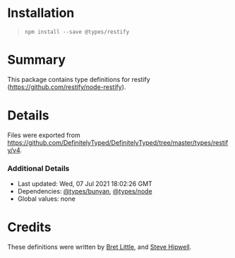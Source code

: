 # Installation
> `npm install --save @types/restify`

# Summary
This package contains type definitions for restify (https://github.com/restify/node-restify).

# Details
Files were exported from https://github.com/DefinitelyTyped/DefinitelyTyped/tree/master/types/restify/v4.

### Additional Details
 * Last updated: Wed, 07 Jul 2021 18:02:26 GMT
 * Dependencies: [@types/bunyan](https://npmjs.com/package/@types/bunyan), [@types/node](https://npmjs.com/package/@types/node)
 * Global values: none

# Credits
These definitions were written by [Bret Little](https://github.com/blittle), and [Steve Hipwell](https://github.com/stevehipwell).
